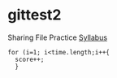 # gittest2
Sharing File Practice
[Syllabus](https://projects.sjfc.edu/digc158)

```
for (i=1; i<time.length;i++{
  score++;
  }
```
